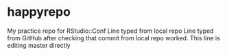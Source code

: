 # happyrepo
My practice repo for RStudio::Conf
Line typed from local repo
Line typed from GitHub after checking that commit from local repo worked.
This line is editing master directly
